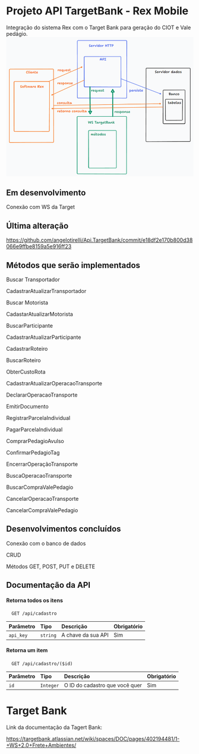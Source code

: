 
# Projeto API TargetBank - Rex Mobile

Integração do sistema Rex com o Target Bank para geração do CIOT e Vale pedágio.
<img src="./project.png" alt="Projeto API TargetBank" />

## Em desenvolvimento

Conexão com WS da Target

## Última alteração
<https://github.com/angelotirelli/Api.TargetBank/commit/e18df2e170b800d38066e9ffbe8159a5e916ff23>

## Métodos que serão implementados
Buscar Transportador

CadastrarAtualizarTransportador

Buscar Motorista

CadastarAtualizarMotorista

BuscarParticipante

CadastrarAtualizarParticipante

CadastrarRoteiro

BuscarRoteiro

ObterCustoRota

CadastrarAtualizarOperacaoTransporte

DeclararOperacaoTransporte

EmitirDocumento

RegistrarParcelaIndividual

PagarParcelaIndividual

ComprarPedagioAvulso

ConfirmarPedagioTag

EncerrarOperaçãoTransporte

BuscaOperacaoTransporte

BuscarCompraValePedagio

CancelarOperacaoTransporte

CancelarCompraValePedagio

## Desenvolvimentos concluídos

Conexão com o banco de dados

CRUD

Métodos GET, POST, PUT e DELETE 

## Documentação da API

#### Retorna todos os itens

```http
  GET /api/cadastro
```

| Parâmetro   | Tipo       | Descrição                           | Obrigatório |
| :---------- | :--------- | :---------------------------------- | :-----------|
| `api_key` | `string` | A chave da sua API | Sim |

#### Retorna um item

```http
  GET /api/cadastro/($id)
```

| Parâmetro   | Tipo       | Descrição                                   | Obrigatório |
| :---------- | :--------- | :------------------------------------------ | :-----------|
| `id`      | `Integer` |  O ID do cadastro que você quer | Sim |


# Target Bank
Link da documentação da Tagert Bank:

<https://targetbank.atlassian.net/wiki/spaces/DOC/pages/402194481/1-+WS+2.0+Frete+Ambientes/>

